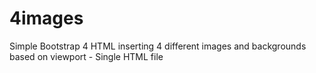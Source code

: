 # 4images
Simple Bootstrap 4 HTML inserting 4 different images and backgrounds based on viewport - Single HTML file
